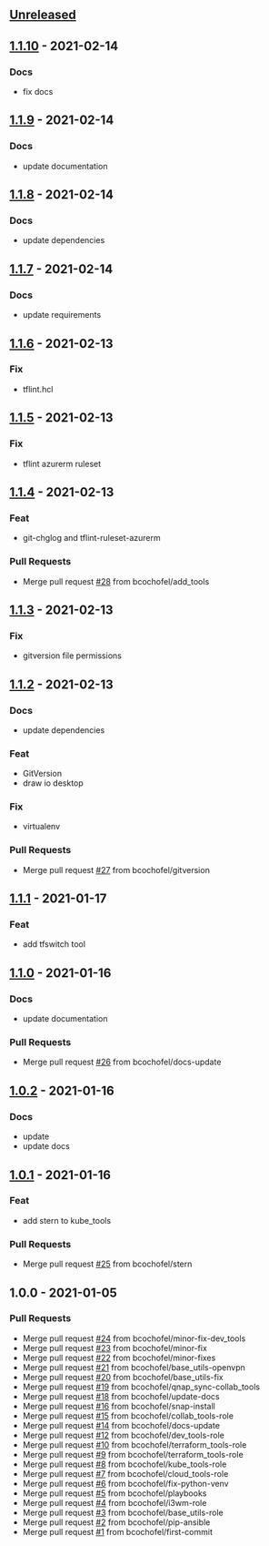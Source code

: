 <a name="unreleased"></a>
## [Unreleased]


<a name="1.1.10"></a>
## [1.1.10] - 2021-02-14
### Docs
- fix docs


<a name="1.1.9"></a>
## [1.1.9] - 2021-02-14
### Docs
- update documentation


<a name="1.1.8"></a>
## [1.1.8] - 2021-02-14
### Docs
- update dependencies


<a name="1.1.7"></a>
## [1.1.7] - 2021-02-14
### Docs
- update requirements


<a name="1.1.6"></a>
## [1.1.6] - 2021-02-13
### Fix
- tflint.hcl


<a name="1.1.5"></a>
## [1.1.5] - 2021-02-13
### Fix
- tflint azurerm ruleset


<a name="1.1.4"></a>
## [1.1.4] - 2021-02-13
### Feat
- git-chglog and tflint-ruleset-azurerm

### Pull Requests
- Merge pull request [#28](https://github.com/bcochofel/ansible-ubuntuwst-roles/issues/28) from bcochofel/add_tools


<a name="1.1.3"></a>
## [1.1.3] - 2021-02-13
### Fix
- gitversion file permissions


<a name="1.1.2"></a>
## [1.1.2] - 2021-02-13
### Docs
- update dependencies

### Feat
- GitVersion
- draw io desktop

### Fix
- virtualenv

### Pull Requests
- Merge pull request [#27](https://github.com/bcochofel/ansible-ubuntuwst-roles/issues/27) from bcochofel/gitversion


<a name="1.1.1"></a>
## [1.1.1] - 2021-01-17
### Feat
- add tfswitch tool


<a name="1.1.0"></a>
## [1.1.0] - 2021-01-16
### Docs
- update documentation

### Pull Requests
- Merge pull request [#26](https://github.com/bcochofel/ansible-ubuntuwst-roles/issues/26) from bcochofel/docs-update


<a name="1.0.2"></a>
## [1.0.2] - 2021-01-16
### Docs
- update
- update docs


<a name="1.0.1"></a>
## [1.0.1] - 2021-01-16
### Feat
- add stern to kube_tools

### Pull Requests
- Merge pull request [#25](https://github.com/bcochofel/ansible-ubuntuwst-roles/issues/25) from bcochofel/stern


<a name="1.0.0"></a>
## 1.0.0 - 2021-01-05
### Pull Requests
- Merge pull request [#24](https://github.com/bcochofel/ansible-ubuntuwst-roles/issues/24) from bcochofel/minor-fix-dev_tools
- Merge pull request [#23](https://github.com/bcochofel/ansible-ubuntuwst-roles/issues/23) from bcochofel/minor-fix
- Merge pull request [#22](https://github.com/bcochofel/ansible-ubuntuwst-roles/issues/22) from bcochofel/minor-fixes
- Merge pull request [#21](https://github.com/bcochofel/ansible-ubuntuwst-roles/issues/21) from bcochofel/base_utils-openvpn
- Merge pull request [#20](https://github.com/bcochofel/ansible-ubuntuwst-roles/issues/20) from bcochofel/base_utils-fix
- Merge pull request [#19](https://github.com/bcochofel/ansible-ubuntuwst-roles/issues/19) from bcochofel/qnap_sync-collab_tools
- Merge pull request [#18](https://github.com/bcochofel/ansible-ubuntuwst-roles/issues/18) from bcochofel/update-docs
- Merge pull request [#16](https://github.com/bcochofel/ansible-ubuntuwst-roles/issues/16) from bcochofel/snap-install
- Merge pull request [#15](https://github.com/bcochofel/ansible-ubuntuwst-roles/issues/15) from bcochofel/collab_tools-role
- Merge pull request [#14](https://github.com/bcochofel/ansible-ubuntuwst-roles/issues/14) from bcochofel/docs-update
- Merge pull request [#12](https://github.com/bcochofel/ansible-ubuntuwst-roles/issues/12) from bcochofel/dev_tools-role
- Merge pull request [#10](https://github.com/bcochofel/ansible-ubuntuwst-roles/issues/10) from bcochofel/terraform_tools-role
- Merge pull request [#9](https://github.com/bcochofel/ansible-ubuntuwst-roles/issues/9) from bcochofel/terraform_tools-role
- Merge pull request [#8](https://github.com/bcochofel/ansible-ubuntuwst-roles/issues/8) from bcochofel/kube_tools-role
- Merge pull request [#7](https://github.com/bcochofel/ansible-ubuntuwst-roles/issues/7) from bcochofel/cloud_tools-role
- Merge pull request [#6](https://github.com/bcochofel/ansible-ubuntuwst-roles/issues/6) from bcochofel/fix-python-venv
- Merge pull request [#5](https://github.com/bcochofel/ansible-ubuntuwst-roles/issues/5) from bcochofel/playbooks
- Merge pull request [#4](https://github.com/bcochofel/ansible-ubuntuwst-roles/issues/4) from bcochofel/i3wm-role
- Merge pull request [#3](https://github.com/bcochofel/ansible-ubuntuwst-roles/issues/3) from bcochofel/base_utils-role
- Merge pull request [#2](https://github.com/bcochofel/ansible-ubuntuwst-roles/issues/2) from bcochofel/pip-ansible
- Merge pull request [#1](https://github.com/bcochofel/ansible-ubuntuwst-roles/issues/1) from bcochofel/first-commit


[Unreleased]: https://github.com/bcochofel/ansible-ubuntuwst-roles/compare/1.1.10...HEAD
[1.1.10]: https://github.com/bcochofel/ansible-ubuntuwst-roles/compare/1.1.9...1.1.10
[1.1.9]: https://github.com/bcochofel/ansible-ubuntuwst-roles/compare/1.1.8...1.1.9
[1.1.8]: https://github.com/bcochofel/ansible-ubuntuwst-roles/compare/1.1.7...1.1.8
[1.1.7]: https://github.com/bcochofel/ansible-ubuntuwst-roles/compare/1.1.6...1.1.7
[1.1.6]: https://github.com/bcochofel/ansible-ubuntuwst-roles/compare/1.1.5...1.1.6
[1.1.5]: https://github.com/bcochofel/ansible-ubuntuwst-roles/compare/1.1.4...1.1.5
[1.1.4]: https://github.com/bcochofel/ansible-ubuntuwst-roles/compare/1.1.3...1.1.4
[1.1.3]: https://github.com/bcochofel/ansible-ubuntuwst-roles/compare/1.1.2...1.1.3
[1.1.2]: https://github.com/bcochofel/ansible-ubuntuwst-roles/compare/1.1.1...1.1.2
[1.1.1]: https://github.com/bcochofel/ansible-ubuntuwst-roles/compare/1.1.0...1.1.1
[1.1.0]: https://github.com/bcochofel/ansible-ubuntuwst-roles/compare/1.0.2...1.1.0
[1.0.2]: https://github.com/bcochofel/ansible-ubuntuwst-roles/compare/1.0.1...1.0.2
[1.0.1]: https://github.com/bcochofel/ansible-ubuntuwst-roles/compare/1.0.0...1.0.1
